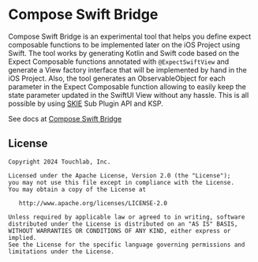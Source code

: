 # Compose Swift Bridge

Compose Swift Bridge is an experimental tool that helps you define expect composable functions to be
implemented later on the iOS Project using Swift. The tool works by generating Kotlin and Swift code
based on the Expect Composable functions annotated with `@ExpectSwiftView` and generate a View factory interface that will be implemented
by hand in the iOS Project. Also, the tool generates an ObservableObject for each parameter in the Expect Composable function
allowing to easily keep the state parameter updated in the SwiftUI View without any hassle. This is all possible by using [SKIE](https://skie.touchlab.co/) Sub Plugin API and KSP.

See docs at [Compose Swift Bridge](https://touchlab.co/composeswiftbridge)

## License

```
Copyright 2024 Touchlab, Inc.

Licensed under the Apache License, Version 2.0 (the "License");
you may not use this file except in compliance with the License.
You may obtain a copy of the License at

   http://www.apache.org/licenses/LICENSE-2.0

Unless required by applicable law or agreed to in writing, software
distributed under the License is distributed on an "AS IS" BASIS,
WITHOUT WARRANTIES OR CONDITIONS OF ANY KIND, either express or implied.
See the License for the specific language governing permissions and
limitations under the License.
```